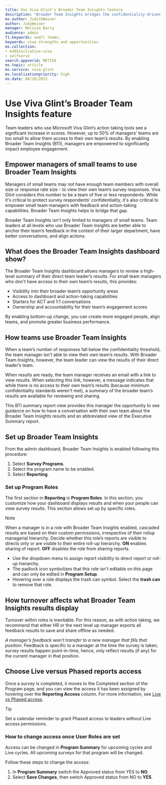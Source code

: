 ```yaml
---
title: Use Viva Glint’s Broader Team Insights feature
description: "Broader Team Insights bridges the confidentiality-driven gap for managers of small teams that may not have enough team members or survey responses to view their own team’s responses."
ms.author: JudithWeiner
author: JudyWeiner
manager: Melissa Barry
audience: admin
f1.keywords: small teams, 
keywords: viva strengths and opportunities
ms.collection:  
- m365initiative-viva
- selfserve 
search.appverid: MET150 
ms.topic: article
ms.service: viva-glint
ms.localizationpriority: high
ms.date: 04/28/2023
---
```


# Use Viva Glint’s Broader Team Insights feature

Team leaders who use Microsoft Viva Glint’s action taking tools see a significant increase in scores. However, up to 50% of managers’ teams are too small to allow them access to their own team’s results. By enabling Broader Team Insights (BTI), managers are empowered to significantly impact employee engagement.  

## Empower managers of small teams to use Broader Team Insights

Managers of small teams may not have enough team members with overall size or response rate size - to view their own team’s survey responses. Viva Glint considers this number to be a team of five or less respondents. While it's critical to protect survey respondents’ confidentiality, it's also critical to empower small team managers with feedback and action-taking capabilities. Broader Team Insights helps to bridge that gap. 

Broader Team Insights isn't only limited to managers of small teams. Team leaders at all levels who use Broader Team Insights are better able to anchor their team’s feedback in the context of their larger department, have better conversations, and align actions.

## What does the Broader Team Insights dashboard show?   

The Broader Team Insights dashboard allows managers to review a high-level summary of their direct team leader’s results. For small team managers who don't have access to their own team’s results, this provides: 

- Visibility into their broader team’s opportunity areas 
- Access to dashboard and action-taking capabilities
- Starters for ACT and 1:1 conversations
- Ownership and accountability for their team’s engagement scores

By enabling bottom-up change, you can create more engaged people, align teams, and promote greater business performance.

## How teams use Broader Team Insights

When a team’s number of responses fall below the confidentiality threshold, the team manager isn't able to view their *own* team’s results. With Broader Team Insights, however, the team leader can view the results of their direct leader’s team.

When results are ready, the team manager receives an email with a link to view results. When selecting this link, however, a message indicates that while there is no access to their own team’s results (because minimum confidentiality standards weren't met), a summary of the broader team’s results are available for reviewing and sharing.

This BTI summary report view provides this manager the opportunity to see guidance on how to have a conversation with their own team about the Broader Team Insights results and an abbreviated view of the Executive Summary report.

## Set up Broader Team Insights

From the admin dashboard, Broader Team Insights is enabled following this procedure: 

1. Select **Survey Programs**.
1. Select the program name to be enabled. 
1. Select **Reporting**. 

### Set up Program Roles 

The first section in **Reporting** is **Program Roles**. In this section, you customize how your dashboard displays results and when your people can view survey results. This section allows set up by specific roles. 

   > [!NOTE]
   >When a manager is in a role with Broader Team Insights enabled, cascaded results are based on their custom permissions, irrespective of their rollup managerial hierarchy. Decide whether this role’s reports are visible to directs only or are visible to their entire roll-up hierarchy. **ON** enables sharing of report. **OFF** disables the role from sharing reports.

- Use the dropdown menu to assign report visibility to direct report or roll-up hierarchy. 
- The padlock icon symbolizes that this role isn't editable on this page and can only be edited in **Program Setup**.
- Hovering over a role displays the trash can symbol. Select the **trash can** to remove that role.

## How turnover affects what Broader Team Insights results display

Turnover within roles is inevitable. For this reason, as with action taking, we recommend that either HR or the next level up manager exports all feedback results to save and share offline as needed. 
 
*A manager’s feedback won't transfer to a new manager that fills that position*. Feedback is specific to a manager at the time the survey is taken; survey results happen point-in-time, hence, only reflect results (if any) for the current manager in that position.  

## Choose Live versus Phased reports access 

Once a survey is completed, it moves to the Completed section of the Program page, and you can view the access it has been assigned by hovering over the **Reporting Access** column. For more information, see [Live vs Phased access](https://go.microsoft.com/fwlink/?linkid=2230747). 

   > [!TIP]
   >Set a calendar reminder to grant Phased access to leaders without Live access permissions.

### How to change access once User Roles are set 

Access can be changed in **Program Summary** for upcoming cycles and Live cycles. All upcoming surveys for that program will be changed.  

Follow these steps to change the access:

1. In **Program Summary** switch the Approved status from YES to **NO**.
1. Select **Save Changes**, then switch Approved status from NO to **YES**.   

